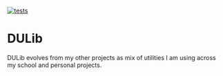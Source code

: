 [![tests](https://github.com/RohacekD/DULib/actions/workflows/build.yml/badge.svg)](https://github.com/RohacekD/DULib/actions/workflows/build.yml)

# DULib

DULib evolves from my other projects as mix of utilities I am using across my school and personal projects.
